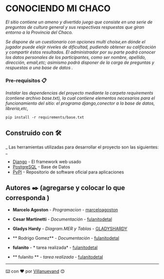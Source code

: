 # CONOCIENDO MI CHACO 

_El sitio contiene un ameno y divertido juego que consiste en una serie de preguntas de cultura general y sus respectivas respuestas que giran entorno a la Provincia del Chaco._

_Se dispone de un cuestionario con opciones multi choise,en dónde el jugador puede elejir niveles de dificultad, pudiendo obtener su calificación y compartir éstos resultados. El administrador por su parte podrá conocer los datos personales de los participantes, como ser nombre, apellido, dirección, email,etc; asimismo podrá disponer de la carga de preguntas y respuestas a una base de datos ._

### Pre-requisitos 📋

_Instalar las dependencias del proyecto mediante la carpeta requirements (contiene archivo base.txt), la cual contiene elementos necesarios para el funcionamiento del sitio: el programa django,conector a la base de datos, libreria,etc,_

```
pip install -r requirements/base.txt 
```

## Construido con 🛠️

_ Las herramientas utilizadas para desarrollar el proyecto son las siguientes: _

* [Django](http://www.django.com) - El framework web usado
* [PostgreSQL](https://www.posgresql.com/) - Base de Datos 
* [PyPI](https://www.PyPI.org.com) - Repositorio de 		   software oficial para aplicaciones


## Autores ✒️ (agregarse y colocar lo que corresponda )

* **Marcelo Agoston** - *Programacion* - [marceloagoston](https://github.com/marceloagoston)
* **Cesar Martinetti** - *Documentación* - [fulanitodetal](#fulanito-de-tal)

* **Gladys Hardy** - *Diagram.MER y Tablas* - [GLADYSHARDY](https://github.com/GLADYSHARDY)
* ** Rodrigo Gomez** - *Documentación* - [fulanitodetal](#fulanito-de-tal)

* **fulanito** - * tarea realizada* - [fulanitodetal](https://github.com/fulanito-de-tal)
* ** fulanito ** - *tarea realizada* - [fulanitodetal](https://github.com/fulanito-de-tal)

 



---
⌨️ con ❤️ por [Villanuevand](https://github.com/Villanuevand) 😊